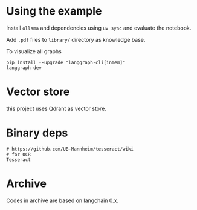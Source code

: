 # Using the example

Install `ollama` and dependencies using `uv sync` and evaluate the notebook.

Add `.pdf` files to `library/` directory as knowledge base.

To visualize all graphs
```
pip install --upgrade "langgraph-cli[inmem]"
langgraph dev
```

# Vector store
this project uses Qdrant as vector store.

# Binary deps
```
# https://github.com/UB-Mannheim/tesseract/wiki
# for OCR
Tesseract
```

# Archive
Codes in archive are based on langchain 0.x.